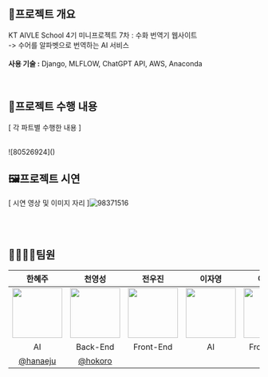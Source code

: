 ## 📖프로젝트 개요

KT AIVLE School 4기 미니프로젝트 7차 : 수화 번역기 웹사이트<br>
-> 수어를 알파벳으로 번역하는 AI 서비스<br><br>
**사용 기술 :** Django, MLFLOW, ChatGPT API, AWS, Anaconda 




<br>

## 🧾프로젝트 수행 내용
[ 각 파트별 수행한 내용  ]

<br>
![80526924]()

## 🖼프로젝트 시연
[ 시연 영상 및 이미지 자리 ]![98371516]()


<br><br>
## 👨‍👩‍👧‍👧팀원
|한혜주|천영성|전우진|이자영|이수빈|송수영|설형호|김형진
|:-:|:-:|:-:|:-:|:-:|:-:|:-:|:-:|
|<img src='https://github.com/SuYoungSong/Web-Sign-Language-Translation/assets/80526924/54f99bef-4dd9-4a69-be51-da58e0fae9b4' width=100 />|<img src='https://github.com/SuYoungSong/Web-Sign-Language-Translation/assets/80526924/3364506b-8a46-4e78-b3ae-1006febe5991' width=100 />|<img src='https://github.com/SuYoungSong/Web-Sign-Language-Translation/assets/80526924/3364506b-8a46-4e78-b3ae-1006febe5991' width=100 />|<img src='https://github.com/SuYoungSong/Web-Sign-Language-Translation/assets/80526924/c1a14335-640f-4d64-85d6-fe2caad9ac4b' width=100 />|<img src='https://github.com/SuYoungSong/Web-Sign-Language-Translation/assets/80526924/c1a14335-640f-4d64-85d6-fe2caad9ac4b' width=100 />|<img src='https://github.com/SuYoungSong/Web-Sign-Language-Translation/assets/80526924/664bca9b-521b-45f2-a597-3c0766093067' width=100 />|<img src='https://github.com/SuYoungSong/Web-Sign-Language-Translation/assets/80526924/3364506b-8a46-4e78-b3ae-1006febe5991' width=100 />|<img src='https://github.com/SuYoungSong/Web-Sign-Language-Translation/assets/80526924/3364506b-8a46-4e78-b3ae-1006febe5991' width=100 />|
|AI|Back-End|Front-End|AI|Front-End|인프라|Back-End|Front-End| 
|[@hanaeju](https://github.com/hanaeju)|[@hokoro](https://github.com/hokoro)| | | |[@SuYoungSong](https://github.com/SuYoungSong)| | 

